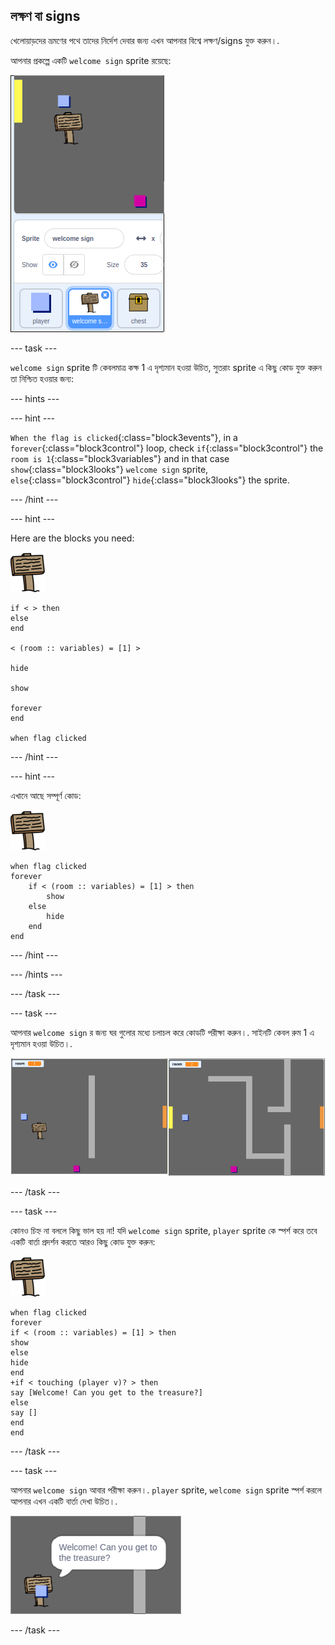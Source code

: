 ## লক্ষণ বা signs

খেলোয়াড়দের ভ্রমণের পথে তাদের নির্দেশ দেবার জন্য এখন আপনার বিশ্বে লক্ষণ/signs যুক্ত করুন।.

আপনার প্রকল্পে একটি `welcome sign` sprite রয়েছে:

![screenshot](images/world-sign.png)

--- task ---

`welcome sign` sprite টি কেবলমাত্র কক্ষ 1 এ দৃশ্যমান হওয়া উচিত, সুতরাং sprite এ কিছু কোড যুক্ত করুন তা নিশ্চিত হওয়ার জন্য:

--- hints ---


--- hint ---

`When the flag is clicked`{:class="block3events"}, in a `forever`{:class="block3control"} loop, check `if`{:class="block3control"} the `room is 1`{:class="block3variables"} and in that case `show`{:class="block3looks"} `welcome sign` sprite, `else`{:class="block3control"} `hide`{:class="block3looks"} the sprite.

--- /hint ---

--- hint ---

Here are the blocks you need:

![sign](images/sign.png)

```blocks3
if < > then
else
end

< (room :: variables) = [1] >

hide

show

forever
end

when flag clicked

```

--- /hint ---

--- hint ---

এখানে আছে সম্পূর্ণ কোড:

![sign](images/sign.png)

```blocks3
when flag clicked
forever
    if < (room :: variables) = [1] > then
        show
    else
        hide
    end
end
```

--- /hint ---

--- /hints ---

--- /task ---

--- task ---

আপনার `welcome sign` র জন্য ঘর গুলোর মধ্যে চলাচল করে কোডটি পরীক্ষা করুন।. সাইনটি কেবল রুম 1 এ দৃশ্যমান হওয়া উচিত।.

![screenshot](images/world-sign-test.png)

--- /task ---

--- task ---

কোনও চিহ্ন না বললে কিছু ভাল হয় না! যদি `welcome sign` sprite, `player` sprite কে স্পর্শ করে তবে একটি বার্তা প্রদর্শন করতে আরও কিছু কোড যুক্ত করুন:

![sign](images/sign.png)

```blocks3
when flag clicked
forever
if < (room :: variables) = [1] > then
show
else
hide
end
+if < touching (player v)? > then
say [Welcome! Can you get to the treasure?]
else
say []
end
end
```

--- /task ---

--- task ---

আপনার `welcome sign` আবার পরীক্ষা করুন।. `player` sprite, `welcome sign` sprite স্পর্শ করলে আপনার এখন একটি বার্তা দেখা উচিত।.

![screenshot](images/world-sign-test2.png)

--- /task ---